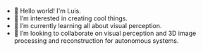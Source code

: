 - 👋 Hello world! I'm Luis.
- 👀 I’m interested in creating cool things.
- 🌱 I’m currently learning all about visual perception.
- 💞️ I’m looking to collaborate on visual perception and 3D image processing and reconstruction for autonomous systems.

<!---
luantpm/luantpm is a ✨ special ✨ repository because its `README.md` (this file) appears on your GitHub profile.
You can click the Preview link to take a look at your changes.
--->
